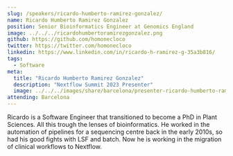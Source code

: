 ```yaml
---
slug: /speakers/ricardo-humberto-ramirez-gonzalez/
name: Ricardo Humberto Ramirez Gonzalez
position: Senior Bioinformatics Engineer at Genomics England
image: ../../../ricardohumbertoramirezgonzalez.png
github: https://github.com/homonecloco
twitter: https://twitter.com/homonecloco
linkedin: https://www.linkedin.com/in/ricardo-h-ramirez-g-35a3b816/
tags:
  - Software
meta:
  title: "Ricardo Humberto Ramirez Gonzalez"
  description: "Nextflow Summit 2023 Presenter"
  image: ../../../images/share/barcelona/presenter-ricardo-humberto-ramirez-gonzalez.jpg
attending: Barcelona
---
```


Ricardo is a Software Engineer that transitioned to become a PhD in Plant Sciences. All this trough the lenses of bioinformatics. He worked in the automation of pipelines for a sequencing centre back in the early 2010s, so had his good fights with LSF and batch. Now he is working in the migration of clinical workflows to Nextflow.

